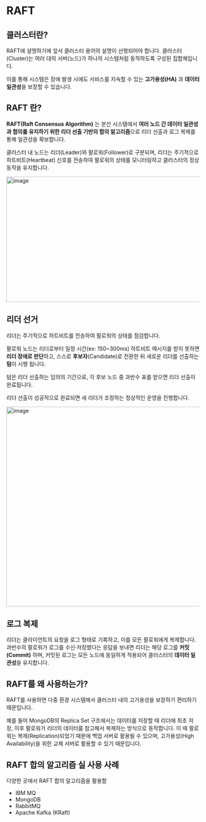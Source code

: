 # RAFT

## 클러스터란?

RAFT에 설명하기에 앞서 클러스터 용어의 설명이 선행되어야 합니다. 클러스터(Cluster)는 여러 대의 서버(노드)가 하나의 시스템처럼 동작하도록 구성된 집합체입니다.

이를 통해 시스템은 장애 발생 시에도 서비스를 지속할 수 있는 **고가용성(HA)** 과 **데이터 일관성**을 보장할 수 있습니다.

## RAFT 란?

**RAFT(Raft Consensus Algorithm)** 는 분산 시스템에서 **여러 노드 간 데이터 일관성과 합의를 유지하기 위한 리더 선출 기반의 합의 알고리즘**으로 리더 선출과 로그 복제를 통해 일관성을 확보합니다.

클러스터 내 노드는 리더(Leader)와 팔로워(Follower)로 구분되며, 리더는 주기적으로 하트비트(Heartbeat) 신호를 전송하여 팔로워의 상태를 모니터링하고 클러스터의 정상 동작을 유지합니다.

<img width="826" height="327" alt="image" src="https://github.com/user-attachments/assets/48f2f993-3402-4bfa-afa5-90f9667dfca2" />

## 리더 선거

리더는 주기적으로 하트비트를 전송하여 팔로워의 상태를 점검합니다.

팔로워 노드는 리더로부터 일정 시간(ex: 150~300ms) 하트비트 메시지를 받지 못하면 **리더 장애로 판단**하고, 스스로 **후보자**(Candidate)로 전환한 뒤 새로운 리더를 선출하는 **텀**이 시행 됩니다.

텀은 리더 선출하는 임의의 기간으로, 각 후보 노드 중 과반수 표를 받으면 리더 선출이 완료됩니다.

리더 선출이 성공적으로 완료되면 새 리더가 조정하는 정상적인 운영을 진행합니다.

<img width="1046" height="521" alt="image" src="https://github.com/user-attachments/assets/88dc62f6-0481-49d9-82ae-2c612feeb330" />

## 로그 복제

리더는 클라이언트의 요청을 로그 형태로 기록하고, 이를 모든 팔로워에게 복제합니다. 과반수의 팔로워가 로그를 수신·저장했다는 응답을 보내면 리더는 해당 로그를 **커밋(Commit)** 하며, 커밋된 로그는 모든 노드에 동일하게 적용되어 클러스터의 **데이터 일관성**을 유지합니다.

## RAFT를 왜 사용하는가?

RAFT를 사용하면 다중 환경 시스템에서 클러스터 내의 고가용성을 보장하기 편리하기 때문입니다.

예를 들어 MongoDB의 Replica Set 구조에서는 데이터를 저장할 때 리더에 최초 저장, 이후 팔로워가 리더의 데이터를 참고해서 복제하는 방식으로 동작합니다. 이 때 팔로워는 복제(Replication)되었기 때문에 백업 서버로 활용될 수 있으며, 고가용성(High Availability)을 위한 교체 서버로 활용할 수 있기 때문입니다.

## RAFT 합의 알고리즘 실 사용 사례

다양한 곳에서 RAFT 합의 알고리즘을 활용함

- IBM MQ
- MongoDB
- RabbitMQ
- Apache Kafka (KRaft)
